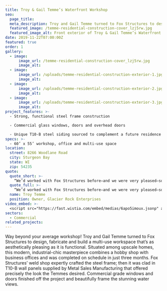 ```yaml
---
title: Troy & Gail Temme’s Waterfront Workshop
seo:
  page_title:
  meta_description: Troy and Gail Temme turned to Fox Structures to design, fabricate and build a multi-use workspace that’s as aesthetically pleasing as it is functional.
  featured_image: /temme-residential-construction-cover_lzj5rw.jpg
  featured_image_alt: Front exterior of Troy & Gail Temme’s Waterfront Workshop
date: 2019-11-22T07:00:00Z
featured: true
order: 1
gallery: 
  - image: 
      image_url: /temme-residential-construction-cover_lzj5rw.jpg
      image_alt:
  - image: 
      image_url: /uploads/temme-residential-construction-exterior-1.jpg
      image_alt:
  - image: 
      image_url: /uploads/temme-residential-construction-exterior-2.jpg
      image_alt:
  - image: 
      image_url: /uploads/temme-residential-construction-exterior-3.jpg
      image_alt:
project_features: >-
  - Strong, functional steel frame construction

  - Commercial glass windows, doors and overhead doors

  - Unique T10-B steel siding sourced to complement a future residence on the property
specs: >-
  - 60’ x 55’ workshop, office and multi-use space
location:
  street: 8266 Woodlane Road
  city: Sturgeon Bay
  state: WI
  zip: 54235
quote:
  quote_short: >-
    “We’d worked with Fox Structures before—and we were very pleased—so we knew they were the company to build a new workshop on our waterfront lot. They do what they say they’re going to do and they stand behind their work.“
  quote_full: >-
    “We’d worked with Fox Structures before—and we were very pleased—so we knew they were the company to build a new workshop on our waterfront lot. They do what they say they’re going to do and they stand behind their work. When a few obstacles came up, they worked with us and kept at it until they got things exactly how we wanted them. They created an awesome space! It’s a really unique, cool building with a sleek, contemporary look—not at all cookie cutter. I like watching people see it for the first time … it’s not like anything they’ve seen before. Fox Structures was excellent throughout the building process. They’re just a really good company.”
  name: Troy Temme 
  position: Owner, Glacier Rock Enterprises
video_embed: >-
  <script src="https://fast.wistia.com/embed/medias/6apo5imoux.jsonp" async></script><script src="https://fast.wistia.com/assets/external/E-v1.js" async></script><div class="wistia_responsive_padding" style="padding:56.25% 0 0 0;position:relative;"><div class="wistia_responsive_wrapper" style="height:100%;left:0;position:absolute;top:0;width:100%;"><div class="wistia_embed wistia_async_6apo5imoux videoFoam=true" style="height:100%;position:relative;width:100%"><div class="wistia_swatch" style="height:100%;left:0;opacity:0;overflow:hidden;position:absolute;top:0;transition:opacity 200ms;width:100%;"><img src="https://fast.wistia.com/embed/medias/6apo5imoux/swatch" style="filter:blur(5px);height:100%;object-fit:contain;width:100%;" alt="" aria-hidden="true" onload="this.parentNode.style.opacity=1;" /></div></div></div></div>
sectors:
  - Commercial
related_projects: 
---
```


Way beyond your average workshop! Troy and Gail Temme turned to Fox Structures to design, fabricate and build a multi-use workspace that’s as aesthetically pleasing as it is functional. Situated among upscale homes, this modern, industrial-chic masterpiece combines a hobby shop with business offices and was completed on schedule in just three months. Fox Structures’ weld shop expertly crafted the steel frame; then it was clad in T10-B wall panels supplied by Metal Sales Manufacturing that offered precisely the look the Temmes desired. Commercial grade windows and doors finished off the project and beautifully frame the stunning water views.
